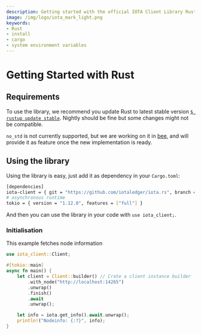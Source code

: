 ```yaml
---
description: Getting started with the official IOTA Client Library Rust library.
image: /img/logo/iota_mark_light.png
keywords:
- Rust
- install
- cargo
- system environment variables
---
```

# Getting Started with Rust

## Requirements

To use the library, we recommend you update Rust to latest stable version [`$ rustup update stable`](https://github.com/rust-lang/rustup.rs#keeping-rust-up-to-date). Nightly should be fine but some changes might not be compatible.

`no_std` is not currently supported, but we are working on it in [bee](https://github.com/iotaledger/bee), and will provide it as feature once the new implementation is ready.

## Using the library

Using the library is easy, just add it as dependency in your `Cargo.toml`:

```bash
[dependencies]
iota-client = { git = "https://github.com/iotaledger/iota.rs", branch = "develop" }
# asynchronous runtime
tokio = { version = "1.12.0", features = ["full"] }
```

And then you can use the library in your code with `use iota_client;`.

### Initialisation

This example fetches node information

```rust
use iota_client::Client;

#[tokio::main]
async fn main() {
    let client = Client::builder() // Crate a client instance builder
        .with_node("http://localhost:14265")
        .unwrap()
        .finish()
        .await
        .unwrap();

    let info = iota.get_info().await.unwrap();
    println!("Nodeinfo: {:?}", info);
}
```
